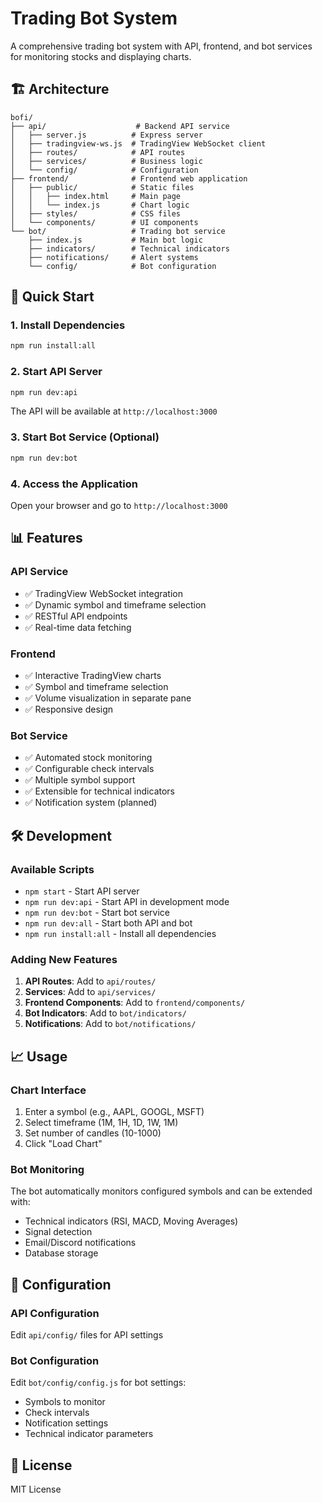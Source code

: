 # Trading Bot System

A comprehensive trading bot system with API, frontend, and bot services for monitoring stocks and displaying charts.

## 🏗️ Architecture

```
bofi/
├── api/                    # Backend API service
│   ├── server.js          # Express server
│   ├── tradingview-ws.js  # TradingView WebSocket client
│   ├── routes/            # API routes
│   ├── services/          # Business logic
│   └── config/            # Configuration
├── frontend/              # Frontend web application
│   ├── public/            # Static files
│   │   ├── index.html     # Main page
│   │   └── index.js       # Chart logic
│   ├── styles/            # CSS files
│   └── components/        # UI components
└── bot/                   # Trading bot service
    ├── index.js           # Main bot logic
    ├── indicators/        # Technical indicators
    ├── notifications/     # Alert systems
    └── config/            # Bot configuration
```

## 🚀 Quick Start

### 1. Install Dependencies
```bash
npm run install:all
```

### 2. Start API Server
```bash
npm run dev:api
```
The API will be available at `http://localhost:3000`

### 3. Start Bot Service (Optional)
```bash
npm run dev:bot
```

### 4. Access the Application
Open your browser and go to `http://localhost:3000`

## 📊 Features

### API Service
- ✅ TradingView WebSocket integration
- ✅ Dynamic symbol and timeframe selection
- ✅ RESTful API endpoints
- ✅ Real-time data fetching

### Frontend
- ✅ Interactive TradingView charts
- ✅ Symbol and timeframe selection
- ✅ Volume visualization in separate pane
- ✅ Responsive design

### Bot Service
- ✅ Automated stock monitoring
- ✅ Configurable check intervals
- ✅ Multiple symbol support
- ✅ Extensible for technical indicators
- ✅ Notification system (planned)

## 🛠️ Development

### Available Scripts
- `npm start` - Start API server
- `npm run dev:api` - Start API in development mode
- `npm run dev:bot` - Start bot service
- `npm run dev:all` - Start both API and bot
- `npm run install:all` - Install all dependencies

### Adding New Features
1. **API Routes**: Add to `api/routes/`
2. **Services**: Add to `api/services/`
3. **Frontend Components**: Add to `frontend/components/`
4. **Bot Indicators**: Add to `bot/indicators/`
5. **Notifications**: Add to `bot/notifications/`

## 📈 Usage

### Chart Interface
1. Enter a symbol (e.g., AAPL, GOOGL, MSFT)
2. Select timeframe (1M, 1H, 1D, 1W, 1M)
3. Set number of candles (10-1000)
4. Click "Load Chart"

### Bot Monitoring
The bot automatically monitors configured symbols and can be extended with:
- Technical indicators (RSI, MACD, Moving Averages)
- Signal detection
- Email/Discord notifications
- Database storage

## 🔧 Configuration

### API Configuration
Edit `api/config/` files for API settings

### Bot Configuration
Edit `bot/config/config.js` for bot settings:
- Symbols to monitor
- Check intervals
- Notification settings
- Technical indicator parameters

## 📝 License

MIT License
